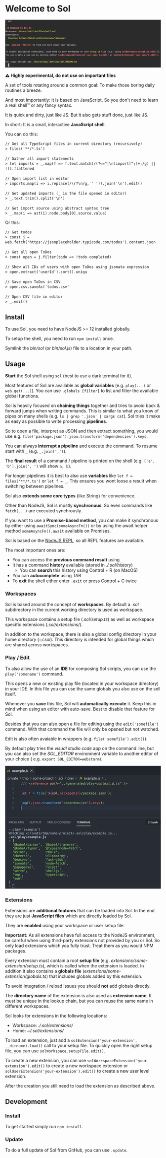 # Welcome to Sol

![Teaser Image](docs/assets/hero.png)

**⚠️ Highly experimental, do not use on important files**

A set of tools rotating around a common goal:
To make those boring daily routines a breeze.

And most importantly: It is based on JavaScript.
So you don't need to learn a real shell™ or any fancy syntax.

It is quick and dirty, just like JS. But it also gets stuff done, just like JS.

In short:
It is a small, interactive **JavaScript shell**.

You can do this:

```
// Get all TypeScript files in current directory (recursively)
> files('**/*.ts')

// Gather all import statements
> let imports = _.map(f => f.text.match(/(?<=^|\n)import[^;]+;/g) || []).flattened

// Open import list in editor
> imports.map(i => i.replace(/\r?\n/g, ' ')).join('\n').edit()

// Get updated imports (_ is the file opened in editor)
> _.text.trim().split('\n')

// Get import source using abstract syntax tree
> _.map(i => ast(i).node.body[0].source.value)
```

Or this:

```
// Get todos
> const j = web.fetch('https://jsonplaceholder.typicode.com/todos').content.json

// Get all open ToDos
> const open = j.filter(todo => !todo.completed)

// Show all IDs of users with open ToDos using jsonata expression
> open.extract('userId').sort().uniqu

// Save open ToDos in CSV
> open.csv.saveAs('todos.csv'

// Open CSV file in editor
> _.edit()
```

## Install

To use Sol, you need to have NodeJS >= 12 installed globally.

To setup the shell, you need to run `npm install` once.

Symlink the _bin/sol_ (or _bin/sol.js_) file to a location in your path.

## Usage

**Start** the Sol shell using `sol` (best to use a dark terminal for it).

Most features of Sol are available as **global variables** (e.g. `play(...)` or `web.get(...)`).
You can use `.globals [filter]` to list and filter the available global functions.

Sol is heavily focused on **chaining things** together and tries to avoid back & forward jumps when writing commands.
This is similar to what you know of pipes on many shells (e.g. `ls | grep '.json' | xargs cat`). Sol tries it make as
easy as possible to write processing **pipelines**.

So to open a file, interpret as JSON and then extract something, you would use
e.g. `file('package.json').json.transform('dependencies').keys`.

You can always **interrupt a pipeline** and execute the command. To resume start with `_` (e.g. `_.join(',')`).

The **final result** of a command / pipeline is printed on the shell (e.g. `['a', 'b'].join(', ')` will show `a, b`).

For longer pipelines it is best to also use **variables** like `let f = files('**/*.ts')` or `let f = _`. This ensures
you wont loose a result when switching between pipelines.

Sol also **extends some core types** (like String) for convenience.

Other than NodeJS, Sol is mostly **synchronous**.
So even commands like `fetch(...)` are executed synchrously.

If you want to use a **Promise-based method**, you can make it synchronous by either using `awaitSync(someAsyncFn())` or
by using the await helper method `someAsyncFn().await` available on Promises.

Sol is based on the [NodeJS REPL](https://nodejs.org/api/repl.html),
so all REPL features are available.

The most important ones are:

- You can access the **previous command result** using `_`
- It has a command **history** available (stored in _./.sol/history_)
  - You can **search** this history using Control + R (on MacOS)
- You can **autocomplete** using TAB
- To **exit** the shell either enter `.exit` or press Control + C twice

### Workspaces

Sol is based around the concept of **workspaces**.
By default a _.sol_ subdirectory in the current working directory is used as workspace.

This workspace contains a setup file (_.sol/setup.ts_) as well as workspace specific extensions (_.sol/extensions/_).

In addition to the workspace, there is also a global config directory in your home directory (_~/.sol_). This directory
is intended for global things which are shared across workspaces.

### Play / Edit

To also allow the use of an **IDE** for composing Sol scripts, you can use the `play('somename')` command.

This opens a new or existing play file (located in your workspace directory) in your IDE.
In this file you can use the same globals you also use on the sell itself.

Whenever you **save** this file, Sol will **automatically execute** it.
Keep this in mind when using an editor with auto-save. Best to disable that feature for Sol.

Besides that you can also open a file for editing using the `edit('somefile')` command.
With that command the file will only be opened but not watched.

Edit is also often avaiable in wrappers (e.g. `file('somefile').edit()`).

By default play tries the _visual studio code_ app on the command line,
but you can also set the _SOL_EDITOR_ environment variable to another editor of your choice (
e.g. `export SOL_EDITOR=webstorm`).

![Teaser Image](docs/assets/play.png)

### Extensions

Extensions are **additional features** that can be loaded into Sol.
In the end they are just **JavaScript files** which are directly loaded by Sol.

They are **enabled** using your workspace or user setup file.

**Important:** As all extensions have full access to the NodeJS environment,
be careful when using third-party extensions not provided by you or Sol.
So only load extensions which you fully trust. Treat them as you would NPM packages.

Every extension must contain a root **setup file** (e.g. _extensions/some-extension/setup.ts_),
which is called when the extension is loaded. In addition it also contains a **globals file**
(_extensions/some-extension/globals.ts_) that includes globals added by this extension.

To avoid integration / reload issues you should **not** add globals directly.

The **directory name** of the extension is also used as **extension name**.
It must be unique in the lookup chain, but you can reuse the same name in different workspaces.

Sol looks for extensions in the following locations:

- Workspace: _./.sol/extensions/_
- Home: _~/.sol/extensions/_

To load an extension, just add a `solExtension('your-extension', __dirname).load()` call to your setup file.
To quickly open the right setup file, you can use `solWorkspace.setupFile.edit()`.

To create a new extension, you can use `solWorkspaceExtension('your-extension').edit()` to create a new workspace extension
or `solUserExtension('your-extension').edit()` to create a new user level extension.

After the creation you still need to load the extension as described above.

## Development

### Install

To get started simply run `npm install`.

### Update

To do a full update of Sol from GitHub, you can use `.update`.
